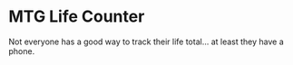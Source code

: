 # MTG Life Counter
 Not everyone has a good way to track their life total... at least they have a phone.
